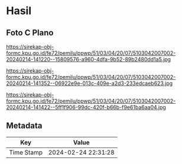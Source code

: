 # Hasil

## Foto C Plano

https://sirekap-obj-formc.kpu.go.id/fe72/pemilu/ppwp/51/03/04/20/07/5103042007002-20240214-141220--15809576-a960-4dfa-9b52-89b2480dd1a5.jpg

https://sirekap-obj-formc.kpu.go.id/fe72/pemilu/ppwp/51/03/04/20/07/5103042007002-20240214-141352--06922e9e-013c-409e-a2d3-233edcaeb623.jpg

https://sirekap-obj-formc.kpu.go.id/fe72/pemilu/ppwp/51/03/04/20/07/5103042007002-20240214-141422--5ff1f906-99dc-420f-b66b-f9e61ba6aa04.jpg


## Metadata

| Key        | Value               |
| ---------- | ------------------- |
| Time Stamp | 2024-02-24 22:31:28 |



